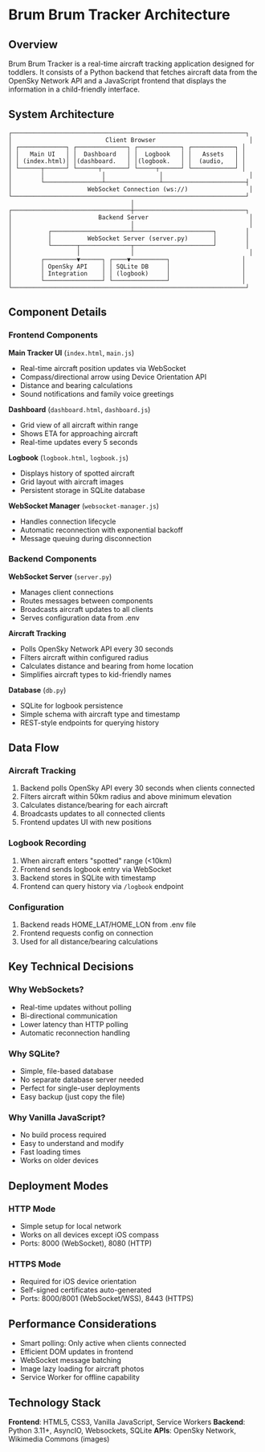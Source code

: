 # Brum Brum Tracker Architecture

## Overview

Brum Brum Tracker is a real-time aircraft tracking application designed for toddlers. It consists of a Python backend that fetches aircraft data from the OpenSky Network API and a JavaScript frontend that displays the information in a child-friendly interface.

## System Architecture

```
┌─────────────────────────────────────────────────────────────────┐
│                          Client Browser                          │
│ ┌─────────────┐ ┌──────────────┐ ┌────────────┐ ┌────────────┐ │
│ │   Main UI   │ │  Dashboard   │ │  Logbook   │ │   Assets   │ │
│ │ (index.html)│ │(dashboard.   │ │(logbook.   │ │  (audio,   │ │
│ └──────┬──────┘ └──────┬───────┘ └─────┬──────┘ └────────────┘ │
│        │                │               │                        │
│        └────────────────┴───────────────┴───────────────────────┤
│                     WebSocket Connection (ws://)                 │
└─────────────────────────────────────────────────────────────────┘
                                  │
┌─────────────────────────────────┼───────────────────────────────┐
│                        Backend Server                            │
│                                 │                                │
│          ┌──────────────────────┴──────────────────────┐        │
│          │          WebSocket Server (server.py)       │        │
│          └───────┬──────────────┬──────────────────────┘        │
│                  │              │                                │
│        ┌─────────▼──────┐ ┌────▼──────────┐                    │
│        │ OpenSky API    │ │ SQLite DB     │                    │
│        │ Integration    │ │ (logbook)     │                    │
│        └────────────────┘ └───────────────┘                    │
└─────────────────────────────────────────────────────────────────┘
```

## Component Details

### Frontend Components

**Main Tracker UI** (`index.html`, `main.js`)
- Real-time aircraft position updates via WebSocket
- Compass/directional arrow using Device Orientation API
- Distance and bearing calculations
- Sound notifications and family voice greetings

**Dashboard** (`dashboard.html`, `dashboard.js`)
- Grid view of all aircraft within range
- Shows ETA for approaching aircraft
- Real-time updates every 5 seconds

**Logbook** (`logbook.html`, `logbook.js`)
- Displays history of spotted aircraft
- Grid layout with aircraft images
- Persistent storage in SQLite database

**WebSocket Manager** (`websocket-manager.js`)
- Handles connection lifecycle
- Automatic reconnection with exponential backoff
- Message queuing during disconnection

### Backend Components

**WebSocket Server** (`server.py`)
- Manages client connections
- Routes messages between components
- Broadcasts aircraft updates to all clients
- Serves configuration data from .env

**Aircraft Tracking**
- Polls OpenSky Network API every 30 seconds
- Filters aircraft within configured radius
- Calculates distance and bearing from home location
- Simplifies aircraft types to kid-friendly names

**Database** (`db.py`)
- SQLite for logbook persistence
- Simple schema with aircraft type and timestamp
- REST-style endpoints for querying history

## Data Flow

### Aircraft Tracking
1. Backend polls OpenSky API every 30 seconds when clients connected
2. Filters aircraft within 50km radius and above minimum elevation
3. Calculates distance/bearing for each aircraft
4. Broadcasts updates to all connected clients
5. Frontend updates UI with new positions

### Logbook Recording
1. When aircraft enters "spotted" range (<10km)
2. Frontend sends logbook entry via WebSocket
3. Backend stores in SQLite with timestamp
4. Frontend can query history via `/logbook` endpoint

### Configuration
1. Backend reads HOME_LAT/HOME_LON from .env file
2. Frontend requests config on connection
3. Used for all distance/bearing calculations

## Key Technical Decisions

### Why WebSockets?
- Real-time updates without polling
- Bi-directional communication
- Lower latency than HTTP polling
- Automatic reconnection handling

### Why SQLite?
- Simple, file-based database
- No separate database server needed
- Perfect for single-user deployments
- Easy backup (just copy the file)

### Why Vanilla JavaScript?
- No build process required
- Easy to understand and modify
- Fast loading times
- Works on older devices

## Deployment Modes

### HTTP Mode
- Simple setup for local network
- Works on all devices except iOS compass
- Ports: 8000 (WebSocket), 8080 (HTTP)

### HTTPS Mode
- Required for iOS device orientation
- Self-signed certificates auto-generated
- Ports: 8000/8001 (WebSocket/WSS), 8443 (HTTPS)

## Performance Considerations

- Smart polling: Only active when clients connected
- Efficient DOM updates in frontend
- WebSocket message batching
- Image lazy loading for aircraft photos
- Service Worker for offline capability

## Technology Stack

**Frontend**: HTML5, CSS3, Vanilla JavaScript, Service Workers
**Backend**: Python 3.11+, AsyncIO, Websockets, SQLite
**APIs**: OpenSky Network, Wikimedia Commons (images)
